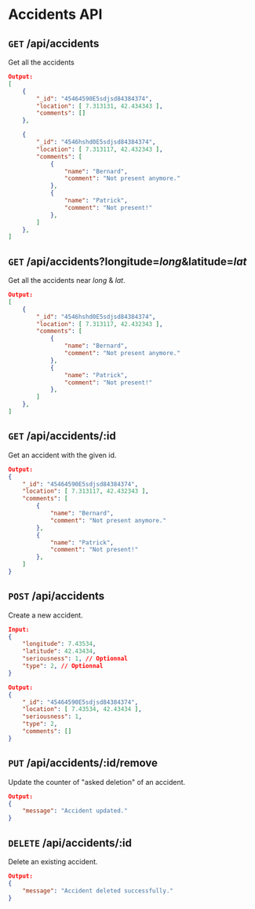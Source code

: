 # Accidents API

## __`GET`__ /api/accidents

Get all the accidents

```json
Output:
[
    {
        "_id": "45464590E5sdjsd84384374",
        "location": [ 7.313131, 42.434343 ],
        "comments": []
    },

    {
        "_id": "4546hshd0E5sdjsd84384374",
        "location": [ 7.313117, 42.432343 ],
        "comments": [
            {
                "name": "Bernard",
                "comment": "Not present anymore."
            },
            {
                "name": "Patrick",
                "comment": "Not present!"
            },
        ]
    },
]
```

## __`GET`__ /api/accidents?longitude=_long_&latitude=_lat_

Get all the accidents near _long_ & _lat_.

```json
Output:
[
    {
        "_id": "4546hshd0E5sdjsd84384374",
        "location": [ 7.313117, 42.432343 ],
        "comments": [
            {
                "name": "Bernard",
                "comment": "Not present anymore."
            },
            {
                "name": "Patrick",
                "comment": "Not present!"
            },
        ]
    },
]
```

## __`GET`__ /api/accidents/:id

Get an accident with the given id.

```json
Output:
{
    "_id": "45464590E5sdjsd84384374",
    "location": [ 7.313117, 42.432343 ],
    "comments": [
        {
            "name": "Bernard",
            "comment": "Not present anymore."
        },
        {
            "name": "Patrick",
            "comment": "Not present!"
        },
    ]
}
```

## __`POST`__ /api/accidents

Create a new accident.

```json
Input:
{
    "longitude": 7.43534,
    "latitude": 42.43434,
    "seriousness": 1, // Optionnal
    "type": 2, // Optionnal
}
```

```json
Output:
{
    "_id": "45464590E5sdjsd84384374",
    "location": [ 7.43534, 42.43434 ],
    "seriousness": 1,
    "type": 2,
    "comments": []
}
```

## __`PUT`__ /api/accidents/:id/remove

Update the counter of "asked deletion" of an accident.

```json
Output:
{
    "message": "Accident updated."
}
```

## __`DELETE`__ /api/accidents/:id

Delete an existing accident.

```json
Output:
{
    "message": "Accident deleted successfully."
}
```